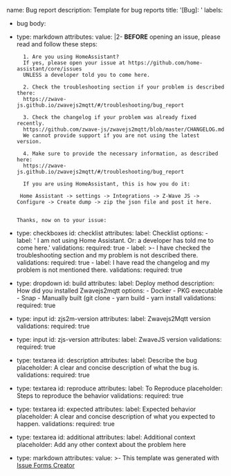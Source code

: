 name: Bug report
description: Template for bug reports
title: '[Bug]: '
labels:
  - bug
body:
  - type: markdown
    attributes:
      value: |2-
          **BEFORE** opening an issue, please read and follow these steps:

          1. Are you using HomeAssistant?
          If yes, please open your issue at https://github.com/home-assistant/core/issues
          UNLESS a developer told you to come here.

          2. Check the troubleshooting section if your problem is described there:
          https://zwave-js.github.io/zwavejs2mqtt/#/troubleshooting/bug_report

          3. Check the changelog if your problem was already fixed recently.
          https://github.com/zwave-js/zwavejs2mqtt/blob/master/CHANGELOG.md
          We cannot provide support if you are not using the latest version.

          4. Make sure to provide the necessary information, as described here:
          https://zwave-js.github.io/zwavejs2mqtt/#/troubleshooting/bug_report

          If you are using HomeAssistant, this is how you do it:

         Home Assistant -> settings -> Integrations -> Z-Wave JS -> Configure -> Create dump -> zip the json file and post it here.


        Thanks, now on to your issue:
  - type: checkboxes
    id: checklist
    attributes:
      label: Checklist
      options:
        - label: ' I am not using Home Assistant. Or: a developer has told me to come here.'
          validations:
            required: true
        - label: >-
            I have checked the troubleshooting section and my problem is not
            described there.
          validations:
            required: true
        - label: I have read the changelog and my problem is not mentioned there.
          validations:
            required: true
  - type: dropdown
    id: build
    attributes:
      label: Deploy method
      description: How did you installed Zwavejs2mqtt
      options:
        - Docker
        - PKG executable
        - Snap
        - Manually built (git clone - yarn build - yarn install
    validations:
      required: true
  - type: input
    id: zjs2m-version
    attributes:
      label: Zwavejs2Mqtt version
    validations:
      required: true
  - type: input
    id: zjs-version
    attributes:
      label: ZwaveJS version
    validations:
      required: true
  - type: textarea
    id: description
    attributes:
      label: Describe the bug
      placeholder: A clear and concise description of what the bug is.
    validations:
      required: true
  - type: textarea
    id: reproduce
    attributes:
      label: To Reproduce
      placeholder: Steps to reproduce the behavior
    validations:
      required: true
  - type: textarea
    id: expected
    attributes:
      label: Expected behavior
      placeholder: A clear and concise description of what you expected to happen.
    validations:
      required: true
  - type: textarea
    id: additional
    attributes:
      label: Additional context
      placeholder: Add any other context about the problem here
  - type: markdown
    attributes:
      value: >-
        This template was generated with [Issue Forms
        Creator](https://www.issue-forms-creator.app/)
